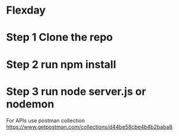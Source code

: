 # Flexday

# Step 1 Clone the repo
# Step 2 run npm install
# Step 3 run node server.js or nodemon

For APIs  use postman collection https://www.getpostman.com/collections/d44be58cbe4b4b2baba8
